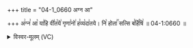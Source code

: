 +++
title = "04-1_0660 अग्न आ"

+++
अ꣢ग्न꣣ आ꣡ या꣢हि वी꣣त꣡ये꣢ गृणा꣣नो꣢ ह꣣व्य꣡दा꣢तये। नि꣡ होता꣢꣯ सत्सि ब꣣र्हि꣡षि꣢ ॥ 04-1:0660 ॥

<details><summary>विस्वर-मूलम् (VC)</summary>

अग्न आ याहि वीतये गृणानो हव्यदातये । नि होता सत्सि बर्हिषि ॥६६०॥
</details>
